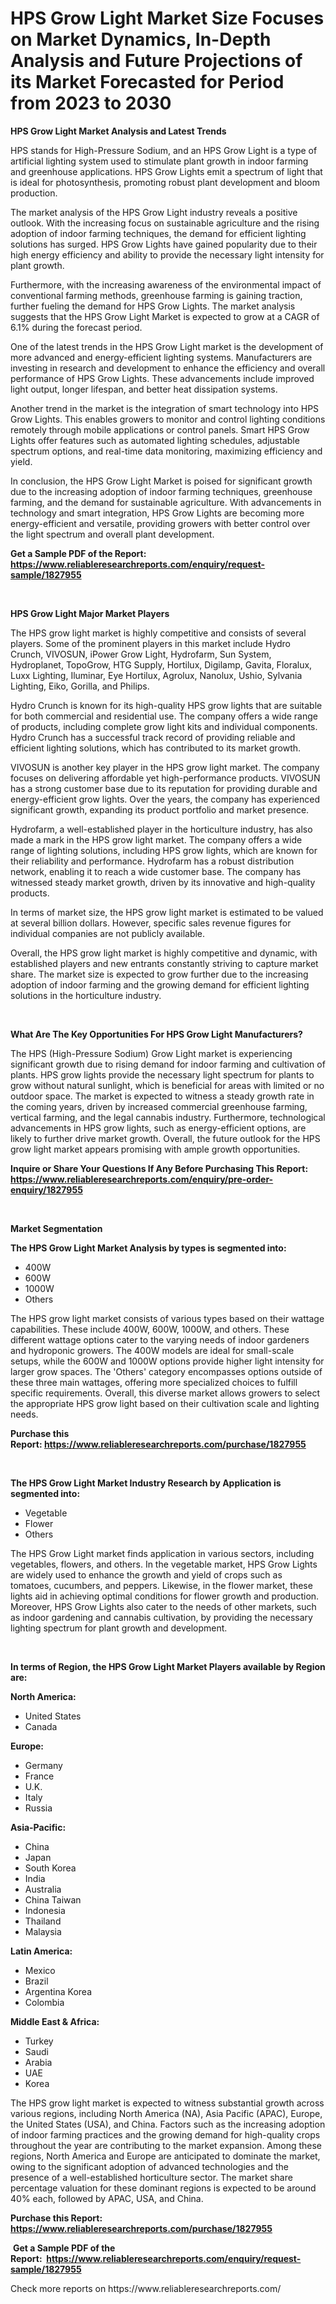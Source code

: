 <p><h1>HPS Grow Light Market Size Focuses on Market Dynamics, In-Depth Analysis and Future Projections of its Market Forecasted for Period from 2023 to 2030</h1></p><p><strong>HPS Grow Light Market Analysis and Latest Trends</strong></p>
<p><p>HPS stands for High-Pressure Sodium, and an HPS Grow Light is a type of artificial lighting system used to stimulate plant growth in indoor farming and greenhouse applications. HPS Grow Lights emit a spectrum of light that is ideal for photosynthesis, promoting robust plant development and bloom production.</p><p>The market analysis of the HPS Grow Light industry reveals a positive outlook. With the increasing focus on sustainable agriculture and the rising adoption of indoor farming techniques, the demand for efficient lighting solutions has surged. HPS Grow Lights have gained popularity due to their high energy efficiency and ability to provide the necessary light intensity for plant growth.</p><p>Furthermore, with the increasing awareness of the environmental impact of conventional farming methods, greenhouse farming is gaining traction, further fueling the demand for HPS Grow Lights. The market analysis suggests that the HPS Grow Light Market is expected to grow at a CAGR of 6.1% during the forecast period.</p><p>One of the latest trends in the HPS Grow Light market is the development of more advanced and energy-efficient lighting systems. Manufacturers are investing in research and development to enhance the efficiency and overall performance of HPS Grow Lights. These advancements include improved light output, longer lifespan, and better heat dissipation systems.</p><p>Another trend in the market is the integration of smart technology into HPS Grow Lights. This enables growers to monitor and control lighting conditions remotely through mobile applications or control panels. Smart HPS Grow Lights offer features such as automated lighting schedules, adjustable spectrum options, and real-time data monitoring, maximizing efficiency and yield.</p><p>In conclusion, the HPS Grow Light Market is poised for significant growth due to the increasing adoption of indoor farming techniques, greenhouse farming, and the demand for sustainable agriculture. With advancements in technology and smart integration, HPS Grow Lights are becoming more energy-efficient and versatile, providing growers with better control over the light spectrum and overall plant development.</p></p>
<p><strong>Get a Sample PDF of the Report:&nbsp; <a href="https://www.reliableresearchreports.com/enquiry/request-sample/1827955">https://www.reliableresearchreports.com/enquiry/request-sample/1827955</a></strong></p>
<p>&nbsp;</p>
<p><strong>HPS Grow Light Major Market Players</strong></p>
<p><p>The HPS grow light market is highly competitive and consists of several players. Some of the prominent players in this market include Hydro Crunch, VIVOSUN, iPower Grow Light, Hydrofarm, Sun System, Hydroplanet, TopoGrow, HTG Supply, Hortilux, Digilamp, Gavita, Floralux, Luxx Lighting, Iluminar, Eye Hortilux, Agrolux, Nanolux, Ushio, Sylvania Lighting, Eiko, Gorilla, and Philips.</p><p>Hydro Crunch is known for its high-quality HPS grow lights that are suitable for both commercial and residential use. The company offers a wide range of products, including complete grow light kits and individual components. Hydro Crunch has a successful track record of providing reliable and efficient lighting solutions, which has contributed to its market growth.</p><p>VIVOSUN is another key player in the HPS grow light market. The company focuses on delivering affordable yet high-performance products. VIVOSUN has a strong customer base due to its reputation for providing durable and energy-efficient grow lights. Over the years, the company has experienced significant growth, expanding its product portfolio and market presence.</p><p>Hydrofarm, a well-established player in the horticulture industry, has also made a mark in the HPS grow light market. The company offers a wide range of lighting solutions, including HPS grow lights, which are known for their reliability and performance. Hydrofarm has a robust distribution network, enabling it to reach a wide customer base. The company has witnessed steady market growth, driven by its innovative and high-quality products.</p><p>In terms of market size, the HPS grow light market is estimated to be valued at several billion dollars. However, specific sales revenue figures for individual companies are not publicly available.</p><p>Overall, the HPS grow light market is highly competitive and dynamic, with established players and new entrants constantly striving to capture market share. The market size is expected to grow further due to the increasing adoption of indoor farming and the growing demand for efficient lighting solutions in the horticulture industry.</p></p>
<p>&nbsp;</p>
<p><strong>What Are The Key Opportunities For HPS Grow Light Manufacturers?</strong></p>
<p><p>The HPS (High-Pressure Sodium) Grow Light market is experiencing significant growth due to rising demand for indoor farming and cultivation of plants. HPS grow lights provide the necessary light spectrum for plants to grow without natural sunlight, which is beneficial for areas with limited or no outdoor space. The market is expected to witness a steady growth rate in the coming years, driven by increased commercial greenhouse farming, vertical farming, and the legal cannabis industry. Furthermore, technological advancements in HPS grow lights, such as energy-efficient options, are likely to further drive market growth. Overall, the future outlook for the HPS grow light market appears promising with ample growth opportunities.</p></p>
<p><strong>Inquire or Share Your Questions If Any Before Purchasing This Report: <a href="https://www.reliableresearchreports.com/enquiry/pre-order-enquiry/1827955">https://www.reliableresearchreports.com/enquiry/pre-order-enquiry/1827955</a></strong></p>
<p>&nbsp;</p>
<p><strong>Market Segmentation</strong></p>
<p><strong>The HPS Grow Light Market Analysis by types is segmented into:</strong></p>
<p><ul><li>400W</li><li>600W</li><li>1000W</li><li>Others</li></ul></p>
<p><p>The HPS grow light market consists of various types based on their wattage capabilities. These include 400W, 600W, 1000W, and others. These different wattage options cater to the varying needs of indoor gardeners and hydroponic growers. The 400W models are ideal for small-scale setups, while the 600W and 1000W options provide higher light intensity for larger grow spaces. The 'Others' category encompasses options outside of these three main wattages, offering more specialized choices to fulfill specific requirements. Overall, this diverse market allows growers to select the appropriate HPS grow light based on their cultivation scale and lighting needs.</p></p>
<p><strong>Purchase this Report:&nbsp;<a href="https://www.reliableresearchreports.com/purchase/1827955">https://www.reliableresearchreports.com/purchase/1827955</a></strong></p>
<p>&nbsp;</p>
<p><strong>The HPS Grow Light Market Industry Research by Application is segmented into:</strong></p>
<p><ul><li>Vegetable</li><li>Flower</li><li>Others</li></ul></p>
<p><p>The HPS Grow Light market finds application in various sectors, including vegetables, flowers, and others. In the vegetable market, HPS Grow Lights are widely used to enhance the growth and yield of crops such as tomatoes, cucumbers, and peppers. Likewise, in the flower market, these lights aid in achieving optimal conditions for flower growth and production. Moreover, HPS Grow Lights also cater to the needs of other markets, such as indoor gardening and cannabis cultivation, by providing the necessary lighting spectrum for plant growth and development.</p></p>
<p>&nbsp;</p>
<p><strong>In terms of Region, the HPS Grow Light Market Players available by Region are:</strong></p>
<p>
    <p> <strong> North America: </strong>
        <ul>
            <li>United States</li>
            <li>Canada</li>
        </ul>
        </p> 
    <p> <strong> Europe: </strong>
        <ul>
            <li>Germany</li>
            <li>France</li>
            <li>U.K.</li>
            <li>Italy</li>
            <li>Russia</li>
        </ul>
        </p> 
    <p> <strong> Asia-Pacific: </strong>
        <ul>
            <li>China</li>
            <li>Japan</li>
            <li>South Korea</li>
            <li>India</li>
            <li>Australia</li>
            <li>China Taiwan</li>
            <li>Indonesia</li>
            <li>Thailand</li>
            <li>Malaysia</li>
        </ul>
        </p> 
    <p> <strong> Latin America: </strong>
        <ul>
            <li>Mexico</li>
            <li>Brazil</li>
            <li>Argentina Korea</li>
            <li>Colombia</li>
        </ul>
        </p> 
    <p> <strong> Middle East & Africa: </strong>
        <ul>
            <li>Turkey</li>
            <li>Saudi</li>
            <li>Arabia</li>
            <li>UAE</li>
            <li>Korea</li>
        </ul>
    </p>
    </p>
<p><p>The HPS grow light market is expected to witness substantial growth across various regions, including North America (NA), Asia Pacific (APAC), Europe, the United States (USA), and China. Factors such as the increasing adoption of indoor farming practices and the growing demand for high-quality crops throughout the year are contributing to the market expansion. Among these regions, North America and Europe are anticipated to dominate the market, owing to the significant adoption of advanced technologies and the presence of a well-established horticulture sector. The market share percentage valuation for these dominant regions is expected to be around 40% each, followed by APAC, USA, and China.</p></p>
<p><strong>Purchase this Report: <a href="https://www.reliableresearchreports.com/purchase/1827955">https://www.reliableresearchreports.com/purchase/1827955</a></strong></p>
<p>&nbsp;<strong>Get a Sample PDF of the Report:&nbsp;&nbsp;<a href="https://www.reliableresearchreports.com/enquiry/request-sample/1827955">https://www.reliableresearchreports.com/enquiry/request-sample/1827955</a></strong></p>
<p><strong></strong></p>
<p>Check more reports on https://www.reliableresearchreports.com/</p>